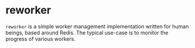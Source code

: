 # reworker

`reworker` is a simple worker management implementation written for human beings, based around Redis.
The typical use-case is to monitor the progress of various workers.
